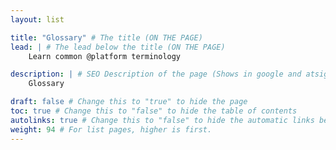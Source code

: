 ```yaml
---
layout: list

title: "Glossary" # The title (ON THE PAGE)
lead: | # The lead below the title (ON THE PAGE)
    Learn common @platform terminology

description: | # SEO Description of the page (Shows in google and atsign.dev search)
    Glossary

draft: false # Change this to "true" to hide the page
toc: true # Change this to "false" to hide the table of contents
autolinks: true # Change this to "false" to hide the automatic links below your content
weight: 94 # For list pages, higher is first.
---
```

